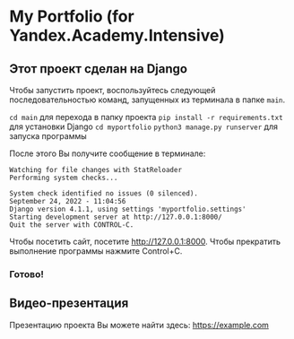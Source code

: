 # My Portfolio (for Yandex.Academy.Intensive)

## Этот проект сделан на Django

Чтобы запустить проект, воспользуйтесь следующей последовательностью команд, запущенных из терминала в папке `main`.

`cd main` для перехода в папку проекта
`pip install -r requirements.txt` для установки Django
`cd myportfolio`
`python3 manage.py runserver` для запуска программы

После этого Вы получите сообщение в терминале:
```
Watching for file changes with StatReloader
Performing system checks...

System check identified no issues (0 silenced).
September 24, 2022 - 11:04:56
Django version 4.1.1, using settings 'myportfolio.settings'
Starting development server at http://127.0.0.1:8000/
Quit the server with CONTROL-C.
```

Чтобы посетить сайт, посетите http://127.0.0.1:8000. Чтобы прекратить выполнение программы нажмите Control+C.

### Готово!

## Видео-презентация

Презентацию проекта Вы можете найти здесь: https://example.com
